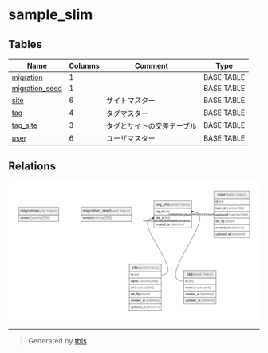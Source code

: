 # sample_slim

## Tables

| Name | Columns | Comment | Type |
| ---- | ------- | ------- | ---- |
| [migration](migration.md) | 1 |  | BASE TABLE |
| [migration_seed](migration_seed.md) | 1 |  | BASE TABLE |
| [site](site.md) | 6 | サイトマスター | BASE TABLE |
| [tag](tag.md) | 4 | タグマスター | BASE TABLE |
| [tag_site](tag_site.md) | 3 | タグとサイトの交差テーブル | BASE TABLE |
| [user](user.md) | 6 | ユーザマスター | BASE TABLE |

## Relations

![er](schema.svg)

---

> Generated by [tbls](https://github.com/k1LoW/tbls)
